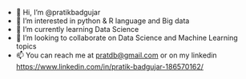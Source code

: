 - 👋 Hi, I’m @pratikbadgujar
- 👀 I’m interested in python & R language and Big data
- 🌱 I’m currently learning Data Science 
- 💞️ I’m looking to collaborate on Data Science and Machine Learning topics
- 📫 You can reach me at pratdb@gmail.com or on my linkedin https://www.linkedin.com/in/pratik-badgujar-186570162/


<!---
pratikbadgujar/pratikbadgujar is a ✨ special ✨ repository because its `README.md` (this file) appears on your GitHub profile.
You can click the Preview link to take a look at your changes.
--->
